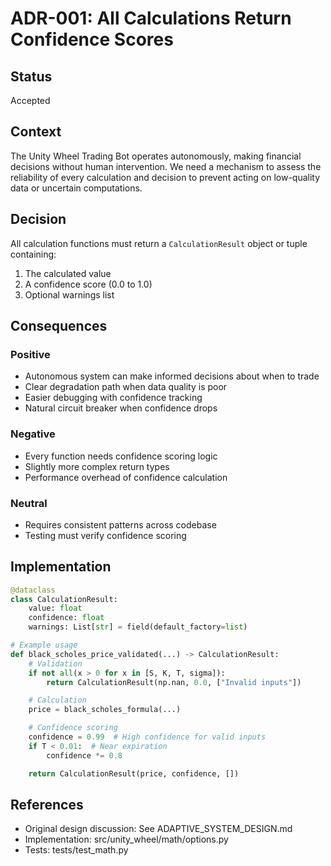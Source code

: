 # ADR-001: All Calculations Return Confidence Scores

## Status
Accepted

## Context
The Unity Wheel Trading Bot operates autonomously, making financial decisions without human intervention. We need a mechanism to assess the reliability of every calculation and decision to prevent acting on low-quality data or uncertain computations.

## Decision
All calculation functions must return a `CalculationResult` object or tuple containing:
1. The calculated value
2. A confidence score (0.0 to 1.0)
3. Optional warnings list

## Consequences

### Positive
- Autonomous system can make informed decisions about when to trade
- Clear degradation path when data quality is poor
- Easier debugging with confidence tracking
- Natural circuit breaker when confidence drops

### Negative
- Every function needs confidence scoring logic
- Slightly more complex return types
- Performance overhead of confidence calculation

### Neutral
- Requires consistent patterns across codebase
- Testing must verify confidence scoring

## Implementation
```python
@dataclass
class CalculationResult:
    value: float
    confidence: float
    warnings: List[str] = field(default_factory=list)

# Example usage
def black_scholes_price_validated(...) -> CalculationResult:
    # Validation
    if not all(x > 0 for x in [S, K, T, sigma]):
        return CalculationResult(np.nan, 0.0, ["Invalid inputs"])

    # Calculation
    price = black_scholes_formula(...)

    # Confidence scoring
    confidence = 0.99  # High confidence for valid inputs
    if T < 0.01:  # Near expiration
        confidence *= 0.8

    return CalculationResult(price, confidence, [])
```

## References
- Original design discussion: See ADAPTIVE_SYSTEM_DESIGN.md
- Implementation: src/unity_wheel/math/options.py
- Tests: tests/test_math.py
